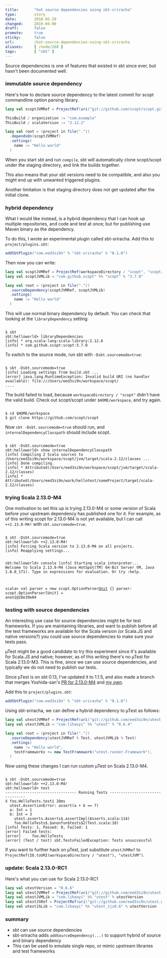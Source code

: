 ```yaml
---
title:       "hot source dependencies using sbt-sriracha"
type:        story
date:        2018-05-20
changed:     2019-04-06
draft:       false
promote:     true
sticky:      false
url:         /hot-source-dependencies-using-sbt-sriracha
aliases:     [ /node/260 ]
tags:        [ "sbt" ]
---
```


Source dependencies is one of features that existed in sbt since ever, but hasn't been documented well.

### immutable source dependency

Here's how to declare source dependency to the latest commit for scopt commandline option parsing library.

```scala
lazy val scoptJVMRef = ProjectRef(uri("git://github.com/scopt/scopt.git#c744bc48393e21092795059aa925fe50729fe62b"), "scoptJVM")

ThisBuild / organization := "com.example"
ThisBuild / scalaVersion := "2.12.2"

lazy val root = (project in file("."))
  .dependsOn(scoptJVMRef)
  .settings(
    name := "Hello world"
  )
```

When you start sbt and run `compile`, sbt will automatically clone scopt/scopt under the staging directory, and link the builds together.

This also means that your sbt versions need to be compatible, and also you might end up with unwanted triggered plugins.

Another limitation is that staging directory does not get updated after the initial clone.

### hybrid dependency

What I would like instead, is a hybrid dependency that I can hook up multiple repositories, and code and test at once; but for publishing use Maven binary as the dependency.

To do this, I wrote an experimental plugin called sbt-sriracha. Add this to `project/plugins.sbt`:

```scala
addSbtPlugin("com.eed3si9n" % "sbt-sriracha" % "0.1.0")
```

Then now you can write:

```scala
lazy val scoptJVMRef = ProjectRef(workspaceDirectory / "scopt", "scoptJVM")
lazy val scoptJVMLib = "com.github.scopt" %% "scopt" % "3.7.0"

lazy val root = (project in file("."))
  .sourceDependency(scoptJVMRef, scoptJVMLib)
  .settings(
    name := "Hello world"
  )
```

This will use normal binary dependency by default. You can check that looking at the `libraryDependency` setting:

<code>
$ sbt
sbt:helloworld> libraryDependencies
[info] * org.scala-lang:scala-library:2.12.6
[info] * com.github.scopt:scopt:3.7.0
</code>

To switch to the source mode, run sbt with `-Dsbt.sourcemode=true`:

<code>
$ sbt -Dsbt.sourcemode=true
[info] Loading settings from build.sbt ...
[error] java.lang.RuntimeException: Invalid build URI (no handler available): file:///Users/eed3si9n/workspace/scopt/
....
</code>

The build failed to load, because `workspaceDirectory / "scopt"` didn't have the valid build. Check out scopt/scopt under `$HOME/workspace`, and try again.

<code>
$ cd $HOME/workspace
$ git clone https://github.com/scopt/scopt
</code>

Now `sbt -Dsbt.sourcemode=true` should run, and `internalDependencyClasspath` should include scopt.

<code>
$ sbt -Dsbt.sourcemode=true
sbt:helloworld> show internalDependencyClasspath
[info] Compiling 2 Scala sources to /Users/eed3si9n/workspace/scopt/jvm/target/scala-2.12/classes ...
[info] Done compiling.
[info] * Attributed(/Users/eed3si9n/workspace/scopt/jvm/target/scala-2.12/classes)
[info] * Attributed(/Users/eed3si9n/work/hellotest/someProject/target/scala-2.12/classes)
</code>

### trying Scala 2.13.0-M4

One motivation to set this up is trying 2.13.0-M4 or some version of Scala before your upstream dependency has published one for it. For example, as of this writing scopt for 2.13.0-M4 is not yet available, but I can call `++2.13.0-M4!` with `sbt.sourcemode=true`.

<code>
$ sbt -Dsbt.sourcemode=true
sbt:helloworld> ++2.13.0-M4!
[info] Forcing Scala version to 2.13.0-M4 on all projects.
[info] Reapplying settings...

sbt:helloworld> console
[info] Starting scala interpreter...
Welcome to Scala 2.13.0-M4 (Java HotSpot(TM) 64-Bit Server VM, Java 1.8.0_171).
Type in expressions for evaluation. Or try :help.

scala> val parser = new scopt.OptionParser[Unit]("scopt") {}
parser: scopt.OptionParser[Unit] = $anon$1@28e39e04
</code>

### testing with source dependencies

An interesting use case for source dependencies might be for test frameworks. If you are maintaining libraries, and want to publish before all the test frameworks are available for the Scala version (or Scala.JS and native versions?) you could use source dependencies to make sure your tests pass.

µTest might be a good candidate to try this experiment since it's available for Scala.JS and native; however, as of this writing there's no µTest for Scala 2.13.0-M3. This is fine, since we can use source dependencies, and typically we do not need to publish our tests.

Since µTest is on sbt 0.13, I've updated it to 1.1.5, and also made a branch that merges Yoshida-san's [PR for 2.13.0-M4](https://github.com/lihaoyi/utest/pull/163) and [my own](https://github.com/lihaoyi/utest/pull/167).

Add this to `project/plugins.sbt`:

```scala
addSbtPlugin("com.eed3si9n" % "sbt-sriracha" % "0.1.0")
```

Using sbt-sriracha, we can define a hybrid dependency to µTest as follows: 

```scala
lazy val utestJVMRef = ProjectRef(uri("git://github.com/eed3si9n/utest.git#5b19f47c"), "utestJVM")
lazy val utestJVMLib = "com.lihaoyi" %% "utest" % "0.6.4"

lazy val root = (project in file("."))
  .sourceDependency(utestJVMRef % Test, utestJVMLib % Test)
  .settings(
    name := "Hello world",
    testFrameworks += new TestFramework("utest.runner.Framework"),
  )
```

Now using these changes I can run custom µTest on Scala 2.13.0-M4.

<code>
$ sbt -Dsbt.sourcemode=true
sbt:helloworld> ++2.13.0-M4!
sbt:helloworld> test
-------------------------------- Running Tests --------------------------------
X foo.HelloTests.test1 28ms
  utest.AssertionError: assert(a + b == 7)
  a: Int = 1
  b: Int = 3
    utest.asserts.Asserts$.assertImpl(Asserts.scala:114)
    foo.HelloTests$.$anonfun$tests$2(Test.scala:10)
[info] Tests: 1, Passed: 0, Failed: 1
[error] Failed tests:
[error] 	foo.HelloTests
[error] (Test / test) sbt.TestsFailedException: Tests unsuccessful
</code>

If you want to further hack on µTest, just substitute `utestJVMRef` to `ProjectRef(IO.toURI(workspaceDirectory / "utest"), "utestJVM")`.

### update: Scala 2.13.0-RC1

Here's what you can use for Scala 2.13.0-RC1

```scala
lazy val utestVersion = "0.6.6"
lazy val utestJVMRef = ProjectRef(uri("git://github.com/eed3si9n/utest.git#79950544"), "utestJVM")
lazy val utestJVMLib = "com.lihaoyi" %% "utest" % utestVersion
lazy val utestJSRef = ProjectRef(uri("git://github.com/eed3si9n/utest.git#79950544"), "utestJS")
lazy val utestJSLib = "com.lihaoyi" %% "utest_sjs0.6" % utestVersion
```

### summary

- sbt can use source dependencies
- sbt-sriracha adds `addSourceDependency(...)` to support hybrid of source and binary dependency
- This can be used to emulate single repo, or mimic upstream libraries and test frameworks
